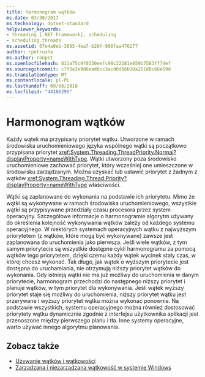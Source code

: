 ```yaml
---
title: Harmonogram wątków
ms.date: 03/30/2017
ms.technology: dotnet-standard
helpviewer_keywords:
- threading [.NET Framework], scheduling
- scheduling threads
ms.assetid: 67e4a0eb-3095-4ea7-b20f-908faa476277
author: rpetrusha
ms.author: ronpet
ms.openlocfilehash: 811a75c9f0350eefc98c32181e859b7583ff74ef
ms.sourcegitcommit: c7f3e2e9d6ead6cc3acd0d66b10a251d0c66e59d
ms.translationtype: MT
ms.contentlocale: pl-PL
ms.lasthandoff: 09/08/2018
ms.locfileid: "44186295"
---
```

# <a name="scheduling-threads"></a>Harmonogram wątków

Każdy wątek ma przypisany priorytet wątku. Utworzone w ramach środowiska uruchomieniowego języka wspólnego wątki są początkowo przypisana priorytet <xref:System.Threading.ThreadPriority.Normal?displayProperty=nameWithType>. Wątki utworzony poza środowisko uruchomieniowe zachować priorytet, który wcześniej one umieszczone w środowisku zarządzanym. Można uzyskać lub ustawić priorytet z żadnym z wątków <xref:System.Threading.Thread.Priority?displayProperty=nameWithType> właściwości.  
  
 Wątki są zaplanowane do wykonania na podstawie ich priorytetu. Mimo że wątki są wykonywane w ramach środowiska uruchomieniowego, wszystkie wątki są przypisywane przedziały czasu procesora przez system operacyjny. Szczegółowe informacje o harmonogramie algorytm używany do określenia kolejność wykonywania wątków zależy od każdego systemu operacyjnego. W niektórych systemach operacyjnych wątku z najwyższym priorytetem (z wątków, które mogą być wykonywane) zawsze jest zaplanowana do uruchomienia jako pierwsza. Jeśli wiele wątków, z tym samym priorytecie są wszystkie dostępne cykli harmonogramu za pomocą wątków tego priorytetem, dzięki czemu każdy wątek wycinek stały czas, w której chcesz wykonać. Tak długo, jak wątek o wyższym priorytecie jest dostępna do uruchamiania, nie otrzymują niższy priorytet wątków do wykonania. Gdy istnieją wątki nie ma już możliwy do uruchomienia w danym priorytecie, harmonogram przechodzi do następnego niższy priorytet i planuje wątków, w tym priorytet dla wykonywania. Jeśli wątek wyższy priorytet staje się możliwy do uruchomienia, niższy priorytet wątku jest przerywane i wyższy priorytet wątku można wykonać ponownie. Na podstawie wszystkich, systemu operacyjnego można również dostosować priorytety wątku dynamicznie zgodnie z interfejsu użytkownika aplikacji jest przenoszone między pierwszego planu i tła. Inne systemy operacyjne, warto używać innego algorytmu planowania.  
  
## <a name="see-also"></a>Zobacz także

- [Używanie wątków i wątkowości](../../../docs/standard/threading/using-threads-and-threading.md)  
- [Zarządzana i niezarządzana wątkowość w systemie Windows](../../../docs/standard/threading/managed-and-unmanaged-threading-in-windows.md)
